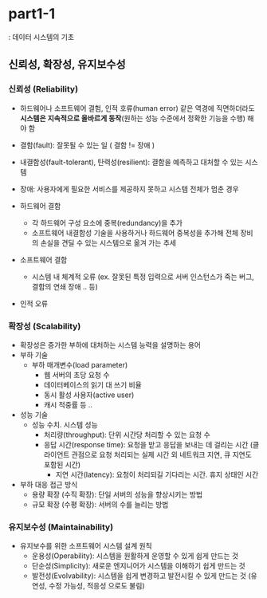 # part1-1
: 데이터 시스템의 기초

## 신뢰성, 확장성, 유지보수성

### 신뢰성 (Reliability)
- 하드웨어나 소프트웨어 결험, 인적 호류(human error) 같은 역경에 직면하더라도 **시스템은 지속적으로 올바르게 동작**(원하는 성능 수준에서 정확한 기능을 수행) 해야 함

- 결함(fault): 잘못될 수 있는 일 ( 결함 != 장애 )
- 내결함성(fault-tolerant), 탄력성(resilient): 결함을 예측하고 대처할 수 있는 시스템
- 장애: 사용자에게 필요한 서비스를 제공하지 못하고 시스템 전체가 멈춘 경우

- 하드웨어 결함
  - 각 하드웨어 구성 요소에 중복(redundancy)을 추가
  - 소프트웨어 내결함성 기술을 사용하거나 하드웨어 중복성을 추가해 전체 장비의 손실을 견딜 수 있는 시스템으로 옮겨 가는 추세
- 소프트웨어 결함
  - 시스템 내 체계적 오류 (ex. 잘못된 특정 입력으로 서버 인스턴스가 죽는 버그, 결함의 연쇄 장애 .. 등)
- 인적 오류

### 확장성 (Scalability)
- 확장성은 증가한 부하에 대처하는 시스템 능력을 설명하는 용어
- 부하 기술
  - 부하 매개변수(load parameter)
    - 웹 서버의 초당 요청 수
    - 데이터베이스의 읽기 대 쓰기 비율
    - 동시 활성 사용자(active user)
    - 캐시 적중률 등 ..
- 성능 기술
  - 성능 수치. 시스템 성능
    - 처리량(throughput): 단위 시간당 처리할 수 있는 요청 수
    - 응답 시간(response time): 요청을 받고 응답을 보내는 데 걸리는 시간 (클라이언트 관점으로 요청 처리되는 실제 시간 외 네트워크 지연, 큐 지연도 포함된 시간)
      - 지연 시간(latency): 요청이 처리되길 기다리는 시간. 휴지 상태인 시간
- 부하 대응 접근 방식
  - 용량 확장 (수직 확장): 단일 서버의 성능을 향상시키는 방법
  - 규모 확장 (수평 확장): 서버의 수를 늘리는 방법

### 유지보수성 (Maintainability)
- 유지보수를 위한 소프트웨어 시스템 설계 원칙
  - 운용성(Operability): 시스템을 원활하게 운영할 수 있게 쉽게 만드는 것
  - 단순성(Simplicity): 새로운 엔지니어가 시스템을 이해하기 쉽게 만드는 것
  - 발전성(Evolvability): 시스템을 쉽게 변경하고 발전시킬 수 있게 만드는 것 (유연성, 수정 가능성, 적응성 으로도 불림)


